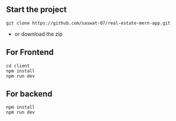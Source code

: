 ## Start the project

```
git clone https://github.com/saswat-07/real-estate-mern-app.git
```
- or download the zip 
## For Frontend
```
cd client
npm install
npm run dev
```
## For backend
```
npm install
npm run dev
```
